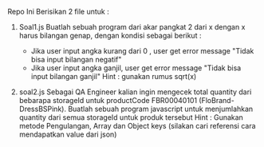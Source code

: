 Repo Ini Berisikan 2 file untuk :
1. Soal1.js
        Buatlah sebuah program dari akar pangkat 2 dari x dengan x harus bilangan genap, dengan kondisi sebagai berikut :
    - Jika user input angka kurang dari 0 , user get error message "Tidak bisa input bilangan negatif" 
    - Jika user input angka ganjil, user get error message "Tidak bisa input bilangan ganjil"
Hint : gunakan rumus sqrt(x)

2. soal2.js
    Sebagai QA Engineer kalian ingin mengecek total quantity  dari bebarapa storageId untuk productCode FBR00040101 (FloBrand-DressBSPink). Buatlah sebuah program javascript untuk menjumlahkan quantity dari semua storageId untuk produk tersebut 
Hint : Gunakan metode Pengulangan, Array dan Object keys (silakan cari referensi cara mendapatkan value dari json)

